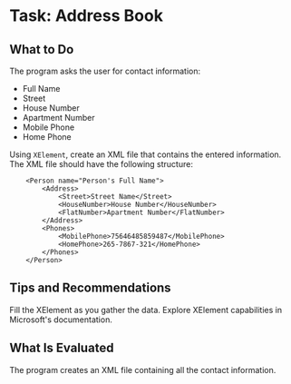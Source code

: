 # Task: Address Book

## What to Do
The program asks the user for contact information:

- Full Name
- Street
- House Number
- Apartment Number
- Mobile Phone
- Home Phone

Using `XElement`, create an XML file that contains the entered information. The XML file should have the following structure:

```
    <Person name="Person's Full Name">
        <Address>
            <Street>Street Name</Street>
            <HouseNumber>House Number</HouseNumber>
            <FlatNumber>Apartment Number</FlatNumber>
        </Address>
        <Phones>
            <MobilePhone>75646485859487</MobilePhone>
            <HomePhone>265-7867-321</HomePhone>
        </Phones>
    </Person>
```

## Tips and Recommendations
Fill the XElement as you gather the data. Explore XElement capabilities in Microsoft's documentation.

## What Is Evaluated
The program creates an XML file containing all the contact information.
